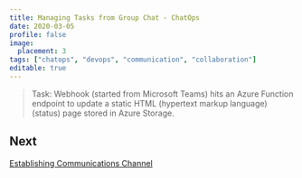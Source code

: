 ```yaml
---
title: Managing Tasks from Group Chat - ChatOps
date: 2020-03-05
profile: false
image:
  placement: 3
tags: ["chatops", "devops", "communication", "collaboration"]
editable: true
---
```


>Task: Webhook (started from Microsoft Teams) hits an Azure Function endpoint to update a static HTML (hypertext markup language) (status) page stored in Azure Storage.

## Next

[Establishing Communications Channel](/post/establishing-communications-channel/)